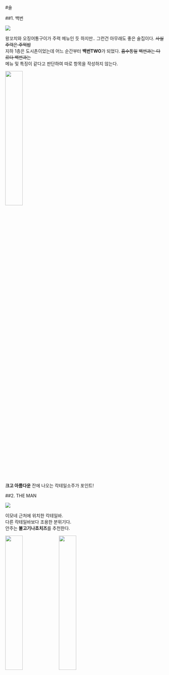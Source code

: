 #술

##1. 백번

<img src="https://s3-ap-northeast-2.amazonaws.com/locawiki/geek/127_thumb_baekbeon.png"/>

왕꼬치와 오징어통구이가 주력 메뉴인 듯 하지만.. 그런건 아무래도 좋은 술집이다. ~~사실 주력은 주먹밥~~ <br>
지하 1층은 도시촌이었는데 어느 순간부터 <b>백번TWO</b>가 되었다. ~~흡수통일~~ ~~백번과는 다르다 백번과는~~ <br>
메뉴 및 특징이 같다고 판단하여 따로 항목을 작성하지 않는다.

<img src="https://s3-ap-northeast-2.amazonaws.com/locawiki/geek/127_img0_baekbeon.jpg" width="33%"/>

**크고 아름다운** 잔에 나오는 칵테일소주가 포인트!

##2. THE MAN

<img src="https://s3-ap-northeast-2.amazonaws.com/locawiki/geek/115_thumb_theman.jpg"/>

이모네 근처에 위치한 칵테일바.<br>
다른 칵테일바보다 조용한 분위기다.<br>
안주는 <b>불고기나쵸치즈</b>를 추천한다.

<img src="https://s3-ap-northeast-2.amazonaws.com/locawiki/geek/115_img0_theman.jpg" width="33%"/>
<img src="https://s3-ap-northeast-2.amazonaws.com/locawiki/geek/115_img1_theman.jpg" width="33%"/>
